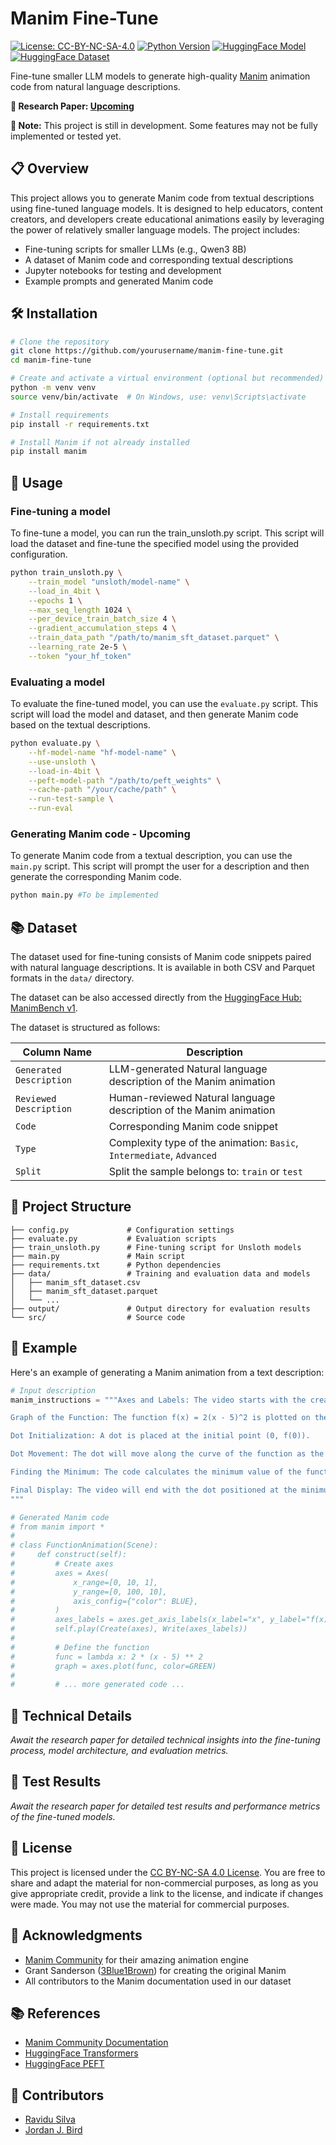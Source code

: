 # Manim Fine-Tune

[![License: CC-BY-NC-SA-4.0](https://img.shields.io/badge/License-CC%20BY--NC--SA%204.0-lightgrey.svg)](https://creativecommons.org/licenses/by-nc-sa/4.0/)
[![Python Version](https://img.shields.io/badge/Python-3.9%2B-blue.svg)](https://www.python.org/)
[![HuggingFace Model](https://img.shields.io/badge/HuggingFace-Model-orange.svg)](https://huggingface.co/models)
[![HuggingFace Dataset](https://img.shields.io/badge/HuggingFace-Dataset-blue.svg)](https://huggingface.co/datasets/SuienR/ManimBench-v1)



Fine-tune smaller LLM models to generate high-quality [Manim](https://www.manim.community/) animation code from natural language descriptions.

**📝 Research Paper: [Upcoming](https://arxiv.org/abs/....)**

**🚧 Note:** This project is still in development. Some features may not be fully implemented or tested yet.

## 📋 Overview

This project allows you to generate Manim code from textual descriptions using fine-tuned language models. It is designed to help educators, content creators, and developers create educational animations easily by leveraging the power of relatively smaller language models.
The project includes:
- Fine-tuning scripts for smaller LLMs (e.g., Qwen3 8B)
- A dataset of Manim code and corresponding textual descriptions
- Jupyter notebooks for testing and development
- Example prompts and generated Manim code
##

## 🛠️ Installation

```bash
# Clone the repository
git clone https://github.com/yourusername/manim-fine-tune.git
cd manim-fine-tune

# Create and activate a virtual environment (optional but recommended)
python -m venv venv
source venv/bin/activate  # On Windows, use: venv\Scripts\activate

# Install requirements
pip install -r requirements.txt

# Install Manim if not already installed
pip install manim
```

## 🚀 Usage

### Fine-tuning a model
To fine-tune a model, you can run the train_unsloth.py script. This script will load the dataset and fine-tune the specified model using the provided configuration.

```bash
python train_unsloth.py \
    --train_model "unsloth/model-name" \
    --load_in_4bit \
    --epochs 1 \
    --max_seq_length 1024 \
    --per_device_train_batch_size 4 \
    --gradient_accumulation_steps 4 \
    --train_data_path "/path/to/manim_sft_dataset.parquet" \
    --learning_rate 2e-5 \
    --token "your_hf_token"
```
### Evaluating a model
To evaluate the fine-tuned model, you can use the `evaluate.py` script. This script will load the model and dataset, and then generate Manim code based on the textual descriptions.

```bash
python evaluate.py \
    --hf-model-name "hf-model-name" \
    --use-unsloth \
    --load-in-4bit \
    --peft-model-path "/path/to/peft_weights" \
    --cache-path "/your/cache/path" \
    --run-test-sample \
    --run-eval
```
### Generating Manim code - Upcoming
To generate Manim code from a textual description, you can use the `main.py` script. This script will prompt the user for a description and then generate the corresponding Manim code.

```bash
python main.py #To be implemented
```

<!-- ### Using the notebooks - Upcoming -->


## 📚 Dataset
The dataset used for fine-tuning consists of Manim code snippets paired with natural language descriptions. It is available in both CSV and Parquet formats in the `data/` directory.

The dataset can be also accessed directly from the [HuggingFace Hub: ManimBench v1](https://huggingface.co/datasets/SuienR/ManimBench-v1).

The dataset is structured as follows:

| Column Name | Description |
|-------------|-------------|
| `Generated Description` | LLM-generated Natural language description of the Manim animation |
| `Reviewed Description` | Human-reviewed Natural language description of the Manim animation |
| `Code` | Corresponding Manim code snippet |
| `Type` | Complexity type of the animation: `Basic`, `Intermediate`, `Advanced` |
| `Split` | Split the sample belongs to: `train` or `test` |

## 📂 Project Structure

```
├── config.py             # Configuration settings
├── evaluate.py           # Evaluation scripts
├── train_unsloth.py      # Fine-tuning script for Unsloth models
├── main.py               # Main script
├── requirements.txt      # Python dependencies
├── data/                 # Training and evaluation data and models
│   ├── manim_sft_dataset.csv
│   ├── manim_sft_dataset.parquet
│   └── ...
├── output/               # Output directory for evaluation results
└── src/                  # Source code
```

## 📝 Example

Here's an example of generating a Manim animation from a text description:

```python
# Input description
manim_instructions = """Axes and Labels: The video starts with the creation of a set of axes with the x-range from 0 to 10 and the y-range from 0 to 100. The axes are labeled with "x" for the x-axis and "f(x)" for the y-axis.

Graph of the Function: The function f(x) = 2(x - 5)^2 is plotted on the axes. This will appear as a parabola opening upwards, with its vertex at x = 5.

Dot Initialization: A dot is placed at the initial point (0, f(0)).

Dot Movement: The dot will move along the curve of the function as the value of t changes.

Finding the Minimum: The code calculates the minimum value of the function over the specified x-range.

Final Display: The video will end with the dot positioned at the minimum point of the function, (5, 0).
"""

# Generated Manim code
# from manim import *
# 
# class FunctionAnimation(Scene):
#     def construct(self):
#         # Create axes
#         axes = Axes(
#             x_range=[0, 10, 1],
#             y_range=[0, 100, 10],
#             axis_config={"color": BLUE},
#         )
#         axes_labels = axes.get_axis_labels(x_label="x", y_label="f(x)")
#         self.play(Create(axes), Write(axes_labels))
#
#         # Define the function
#         func = lambda x: 2 * (x - 5) ** 2
#         graph = axes.plot(func, color=GREEN)
#
#         # ... more generated code ...
```

## 🔬 Technical Details

_Await the research paper for detailed technical insights into the fine-tuning process, model architecture, and evaluation metrics._

## 🧪 Test Results
_Await the research paper for detailed test results and performance metrics of the fine-tuned models._
<!--
| Model Name | Val | Val |
|------------|---------------|-----------|
| Qwen3 8B | 0.11 | 0.11 |
| Qwen3 14B | 0.11 | 0.11 |
| Qwen3 32B | 0.11 | 0.11 |
| Qwen3 70B | 0.11 | 0.11 | -->

## 📄 License

This project is licensed under the [CC BY-NC-SA 4.0 License](https://creativecommons.org/licenses/by-nc-sa/4.0/). You are free to share and adapt the material for non-commercial purposes, as long as you give appropriate credit, provide a link to the license, and indicate if changes were made. You may not use the material for commercial purposes.

## 🙏 Acknowledgments

- [Manim Community](https://www.manim.community/) for their amazing animation engine
- Grant Sanderson ([3Blue1Brown](https://www.3blue1brown.com/)) for creating the original Manim
- All contributors to the Manim documentation used in our dataset

## 📚 References

- [Manim Community Documentation](https://docs.manim.community/en/stable/)
- [HuggingFace Transformers](https://huggingface.co/docs/transformers/index)
- [HuggingFace PEFT](https://huggingface.co/docs/peft/index)

## 👥 Contributors
- [Ravidu Silva](https://github.com/SuienS)
- [Jordan J. Bird](https://github.com/jordan-bird)
